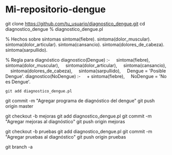 # Mi-repositorio-dengue
git clone https://github.com/tu_usuario/diagnostico_dengue.git
cd diagnostico_dengue
% diagnostico_dengue.pl

% Hechos sobre síntomas
sintoma(fiebre).
sintoma(dolor_muscular).
sintoma(dolor_articular).
sintoma(cansancio).
sintoma(dolores_de_cabeza).
sintoma(sarpullido).

% Regla para diagnóstico
diagnostico(Dengue) :- 
    sintoma(fiebre),
    sintoma(dolor_muscular),
    sintoma(dolor_articular),
    sintoma(cansancio),
    sintoma(dolores_de_cabeza),
    sintoma(sarpullido),
    Dengue = 'Posible Dengue'.
diagnostico(NoDengue) :- 
    + sintoma(fiebre),
    NoDengue = 'No es Dengue'.
    
    git add diagnostico_dengue.pl
git commit -m "Agregar programa de diagnóstico del dengue"
git push origin master

git checkout -b mejoras
git add diagnostico_dengue.pl
git commit -m "Agregar mejoras al diagnóstico"
git push origin mejoras

git checkout -b pruebas 
git add diagnostico_dengue.pl
git commit -m "Agregar pruebas al diagnóstico"
git push origin pruebas

git branch -a
